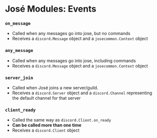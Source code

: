 # José Modules: Events

### `on_message`
 * Called when any messages go into jose, but no commands
 * Receives a `discord.Message` object and a `josecommon.Context` object

### `any_message`
 * Called when any messages go into jose, including commands
 * Receives a `discord.Message` object and a `josecommon.Context` object

### `server_join`
 * Called when José joins a new server/guild.
 * Receives a `discord.Server` object and a `discord.Channel` representing the default channel for that server

### `client_ready`
 * Called the same way as `discord.Client.on_ready`
 * **Can be called more than one time**
 * Receives a `discord.Client` object
